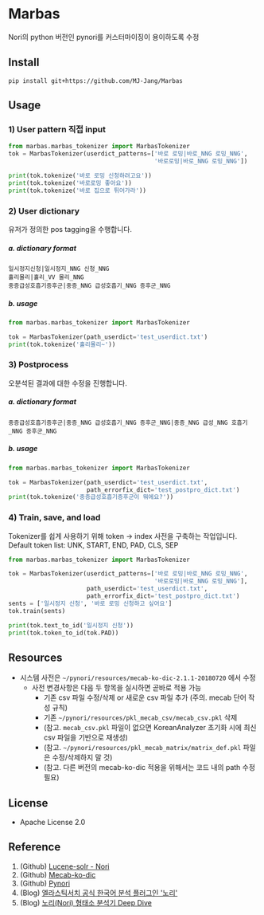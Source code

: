 # Marbas

Nori의 python 버전인 pynori를 커스터마이징이 용이하도록 수정


## Install

```
pip install git+https://github.com/MJ-Jang/Marbas
```

## Usage
### 1) User pattern 직접 input
```python
from marbas.marbas_tokenizer import MarbasTokenizer
tok = MarbasTokenizer(userdict_patterns=['바로 로밍|바로_NNG 로밍_NNG',
                                         '바로로밍|바로_NNG 로밍_NNG'])

print(tok.tokenize('바로 로밍 신청하려고요'))
print(tok.tokenize('바로로밍 좋아요'))
print(tok.tokenize('바로 집으로 튀어가라'))
```

### 2) User dictionary
유저가 정의한 pos tagging을 수행합니다.
##### a. dictionary format
```text
일시정지신청|일시정지_NNG 신청_NNG
홀리몰리|홀리_VV 몰리_NNG
중증급성호흡기증후군|중증_NNG 급성호흡기_NNG 증후군_NNG
```
##### b. usage
```python
from marbas.marbas_tokenizer import MarbasTokenizer

tok = MarbasTokenizer(path_userdict='test_userdict.txt')
print(tok.tokenize('홀리몰리~'))
```

### 3) Postprocess
오분석된 결과에 대한 수정을 진행합니다.
##### a. dictionary format
```text
중증급성호흡기증후군|중증_NNG 급성호흡기_NNG 증후군_NNG|중증_NNG 급성_NNG 호흡기_NNG 증후군_NNG
```
##### b. usage
```python
from marbas.marbas_tokenizer import MarbasTokenizer

tok = MarbasTokenizer(path_userdict='test_userdict.txt',
                      path_errorfix_dict='test_postpro_dict.txt')
print(tok.tokenize('중증급성호흡기증후군이 뭐에요?'))
```

### 4) Train, save, and load
Tokenizer를 쉽게 사용하기 위해 token -> index 사전을 구축하는 작업입니다. 
Default token list: UNK, START, END, PAD, CLS, SEP
```python
from marbas.marbas_tokenizer import MarbasTokenizer

tok = MarbasTokenizer(userdict_patterns=['바로 로밍|바로_NNG 로밍_NNG',
                                         '바로로밍|바로_NNG 로밍_NNG'],
                      path_userdict='test_userdict.txt',
                      path_errorfix_dict='test_postpro_dict.txt')
sents = ['일시정지 신청', '바로 로밍 신청하고 싶어요']
tok.train(sents)

print(tok.text_to_id('일시정지 신청'))
print(tok.token_to_id(tok.PAD))
```


## Resources
* 시스템 사전은 `~/pynori/resources/mecab-ko-dic-2.1.1-20180720` 에서 수정
   * 사전 변경사항은 다음 두 항목을 실시하면 곧바로 적용 가능
      * 기존 csv 파일 수정/삭제 or 새로운 csv 파일 추가 (주의. mecab 단어 작성 규칙)
      * 기존 `~/pynori/resources/pkl_mecab_csv/mecab_csv.pkl` 삭제
      * (참고. `mecab_csv.pkl` 파일이 없으면 KoreanAnalyzer 초기화 시에 최신 csv 파일을 기반으로 재생성)
      * (참고. `~/pynori/resources/pkl_mecab_matrix/matrix_def.pkl` 파일은 수정/삭제하지 말 것)
      * (참고. 다른 버전의 mecab-ko-dic 적용을 위해서는 코드 내의 path 수정 필요)

## License

* Apache License 2.0

## Reference
1. (Github) [Lucene-solr - Nori](https://github.com/apache/lucene-solr/tree/master/lucene/analysis/nori)
2. (Github) [Mecab-ko-dic](https://bitbucket.org/eunjeon/mecab-ko-dic/src/master/)
3. (Github) [Pynori](https://github.com/gritmind/python-nori)
3. (Blog) [엘라스틱서치 공식 한국어 분석 플러그인 '노리'](https://www.elastic.co/kr/blog/nori-the-official-elasticsearch-plugin-for-korean-language-analysis)
4. (Blog) [노리(Nori) 형태소 분석기 Deep Dive](https://gritmind.github.io/2019/05/nori-deep-dive.html)
